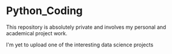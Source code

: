 # Python_Coding

This repository is absolutely private and involves my personal and academical project work.

I'm yet to upload one of the interesting data science projects
